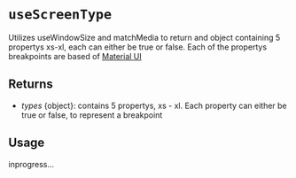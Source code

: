 # `useScreenType`
Utilizes useWindowSize and matchMedia to return and object containing 5 propertys xs-xl, each can either be true or false. Each of the propertys breakpoints are based of [Material UI](https://material-ui.com/customization/breakpoints/)

## Returns
* _types_ {object}: contains 5 propertys, xs - xl. Each property can either be true or false, to represent a breakpoint

## Usage
inprogress...
```jsx

```
